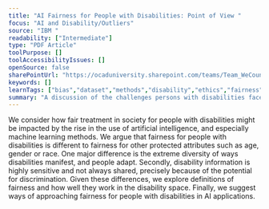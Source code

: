 ```yaml
---
title: "AI Fairness for People with Disabilities: Point of View "
focus: "AI and Disability/Outliers"
source: "IBM "
readability: ["Intermediate"]
type: "PDF Article"
toolPurpose: []
toolAccessibilityIssues: []
openSource: false
sharePointUrl: "https://ocaduniversity.sharepoint.com/teams/Team_WeCount/Shared%20Documents/Resources%20and%20Tools/Literature%20(curated)/AI%20%20Fairness%20for%20People%20with%20Disabilities_Point%20of%20View.pdf"
keywords: []
learnTags: ["bias","dataset","methods","disability","ethics","fairness","inclusivePractice","smallData"]
summary: "A discussion of the challenges persons with disabilities face with current AI systems and the approaches that need to be adopted to ensure fairness in AI development. "
---
```

We consider how fair treatment in society for people with disabilities might be impacted by the rise in the use of artificial intelligence, and especially machine learning methods. We argue that fairness for people with disabilities is different to fairness for other protected attributes such as age, gender or race. One major difference is the extreme diversity of ways disabilities manifest, and people adapt. Secondly, disability information is highly sensitive and not always shared, precisely because of the potential for discrimination. Given these differences, we explore definitions of fairness and how well they work in the disability space. Finally, we suggest ways of approaching fairness for people with disabilities in AI applications.
